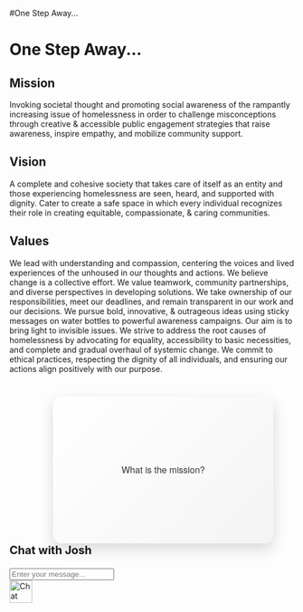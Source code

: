 <style>
  .flip-container {
    perspective: 1000px;
    width: 100%;
    max-width: 350px;
    margin: 40px auto;
  }

  .flipper {
    position: relative;
    width: 100%;
    height: 220px;
    transition: transform 0.6s ease-in-out;
    transform-style: preserve-3d;
  }

  .flip-container:hover .flipper {
    transform: rotateY(180deg);
  }

  .card-face {
    position: absolute;
    width: 100%;
    height: 100%;
    border-radius: 16px;
    padding: 20px;
    box-shadow: 0 10px 25px rgba(0, 0, 0, 0.15);
    backface-visibility: hidden;
    display: flex;
    align-items: center;
    justify-content: center;
    font-family: 'Helvetica Neue', sans-serif;
    font-size: 16px;
    line-height: 1.5;
    text-align: center;
    color: #333;
  }

  .card-front {
    background: linear-gradient(135deg, #ffffff, #f4f4f4);
  }

  .card-back {
    background:rgb(127, 145, 163);
    color: #f1f1f1;
    transform: rotateY(180deg);
  }
</style>
#One Step Away...

# One Step Away...

## Mission

Invoking societal thought and promoting social awareness of the rampantly increasing issue of homelessness in order to challenge misconceptions through creative & accessible public engagement strategies that raise awareness, inspire empathy, and mobilize community support.

## Vision

A complete and cohesive society that takes care of itself as an entity and those experiencing homelessness are seen, heard, and supported with dignity. Cater to create a safe space in which every individual recognizes their role in creating equitable, compassionate, & caring communities.

## Values

We lead with understanding and compassion, centering the voices and lived experiences of the unhoused in our thoughts and actions.
We believe change is a collective effort. We value teamwork, community partnerships, and diverse perspectives in developing solutions.
We take ownership of our responsibilities, meet our deadlines, and remain transparent in our work and our decisions.
We pursue bold, innovative, & outrageous ideas using sticky messages on water bottles to powerful awareness campaigns. Our aim is to bring light to invisible issues.
We strive to address the root causes of homelessness by advocating for equality, accessibility to basic necessities, and complete and gradual overhaul of systemic change.
We commit to ethical practices, respecting the dignity of all individuals, and ensuring our actions align positively with our purpose.



<div class="flip-container">
  <div class="flipper">
    <div class="card-face card-front">
      What is the mission?
    </div>
    <div class="card-face card-back">
        Invoking societal thought and promoting social awareness of the rampantly increasing issue of homelessness in order to challenge misconceptions through creative & accessible public engagement strategies that raise awareness, inspire empathy, and mobilize community support.
    </div>
  </div>
</div>


<!-- Chat UI -->
<div class="chat-box">
  <div class="chat-box-header">
    <h3 id="chat-title" style="font-size: 20px;">Chat with Josh</h3>
    <p id="chat-close"><i class="fa fa-times"></i></p>
  </div>
  <div class="chat-box-body" id="chat-box">
    <!-- Messages will appear here -->
  </div>
  <div class="chat-box-footer">
    <input id="chat-input" placeholder="Enter your message..." type="text" />
    <i class="send far fa-paper-plane" id="send-button"></i>
  </div>
</div>

<div class="chat-button" id="chat-toggle">
  <img src="https://static.thenounproject.com/png/1156284-200.png" alt="Chat icon" width="40" height="40" />
</div>
